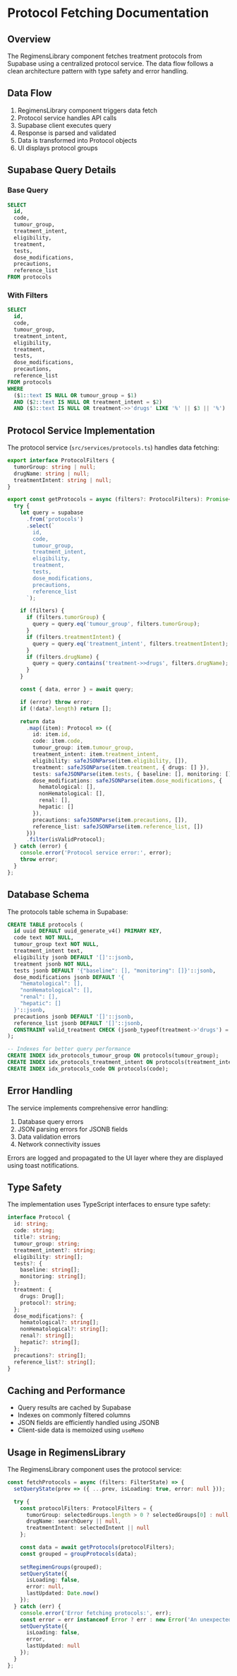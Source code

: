 # Protocol Fetching Documentation

## Overview
The RegimensLibrary component fetches treatment protocols from Supabase using a centralized protocol service. The data flow follows a clean architecture pattern with type safety and error handling.

## Data Flow
1. RegimensLibrary component triggers data fetch
2. Protocol service handles API calls 
3. Supabase client executes query
4. Response is parsed and validated
5. Data is transformed into Protocol objects
6. UI displays protocol groups

## Supabase Query Details

### Base Query
```sql
SELECT 
  id,
  code,
  tumour_group,
  treatment_intent,
  eligibility,
  treatment,
  tests,
  dose_modifications,
  precautions,
  reference_list
FROM protocols
```

### With Filters
```sql
SELECT 
  id,
  code,
  tumour_group,
  treatment_intent,  
  eligibility,
  treatment,
  tests,
  dose_modifications,
  precautions,
  reference_list
FROM protocols
WHERE 
  ($1::text IS NULL OR tumour_group = $1)
  AND ($2::text IS NULL OR treatment_intent = $2)
  AND ($3::text IS NULL OR treatment->>'drugs' LIKE '%' || $3 || '%')
```

## Protocol Service Implementation

The protocol service (`src/services/protocols.ts`) handles data fetching:

```typescript
export interface ProtocolFilters {
  tumorGroup: string | null;
  drugName: string | null;
  treatmentIntent: string | null;
}

export const getProtocols = async (filters?: ProtocolFilters): Promise<Protocol[]> => {
  try {
    let query = supabase
      .from('protocols')
      .select(`
        id,
        code,
        tumour_group,
        treatment_intent,
        eligibility,
        treatment,
        tests,
        dose_modifications,
        precautions,
        reference_list
      `);

    if (filters) {
      if (filters.tumorGroup) {
        query = query.eq('tumour_group', filters.tumorGroup);
      }
      if (filters.treatmentIntent) {
        query = query.eq('treatment_intent', filters.treatmentIntent);
      }
      if (filters.drugName) {
        query = query.contains('treatment->>drugs', filters.drugName);
      }
    }

    const { data, error } = await query;

    if (error) throw error;
    if (!data?.length) return [];

    return data
      .map((item): Protocol => ({
        id: item.id,
        code: item.code,
        tumour_group: item.tumour_group,
        treatment_intent: item.treatment_intent,
        eligibility: safeJSONParse(item.eligibility, []),
        treatment: safeJSONParse(item.treatment, { drugs: [] }),
        tests: safeJSONParse(item.tests, { baseline: [], monitoring: [] }),
        dose_modifications: safeJSONParse(item.dose_modifications, {
          hematological: [],
          nonHematological: [],
          renal: [],
          hepatic: []
        }),
        precautions: safeJSONParse(item.precautions, []),
        reference_list: safeJSONParse(item.reference_list, [])
      }))
      .filter(isValidProtocol);
  } catch (error) {
    console.error('Protocol service error:', error);
    throw error;
  }
};
```

## Database Schema

The protocols table schema in Supabase:

```sql
CREATE TABLE protocols (
  id uuid DEFAULT uuid_generate_v4() PRIMARY KEY,
  code text NOT NULL,
  tumour_group text NOT NULL,
  treatment_intent text,
  eligibility jsonb DEFAULT '[]'::jsonb,
  treatment jsonb NOT NULL,
  tests jsonb DEFAULT '{"baseline": [], "monitoring": []}'::jsonb,
  dose_modifications jsonb DEFAULT '{
    "hematological": [],
    "nonHematological": [],
    "renal": [],
    "hepatic": []
  }'::jsonb,
  precautions jsonb DEFAULT '[]'::jsonb,
  reference_list jsonb DEFAULT '[]'::jsonb,
  CONSTRAINT valid_treatment CHECK (jsonb_typeof(treatment->'drugs') = 'array')
);

-- Indexes for better query performance
CREATE INDEX idx_protocols_tumour_group ON protocols(tumour_group);
CREATE INDEX idx_protocols_treatment_intent ON protocols(treatment_intent);
CREATE INDEX idx_protocols_code ON protocols(code);
```

## Error Handling

The service implements comprehensive error handling:

1. Database query errors
2. JSON parsing errors for JSONB fields
3. Data validation errors
4. Network connectivity issues

Errors are logged and propagated to the UI layer where they are displayed using toast notifications.

## Type Safety

The implementation uses TypeScript interfaces to ensure type safety:

```typescript
interface Protocol {
  id: string;
  code: string;
  title?: string;
  tumour_group: string;
  treatment_intent?: string;
  eligibility: string[];
  tests?: {
    baseline: string[];
    monitoring: string[];
  };
  treatment: {
    drugs: Drug[];
    protocol?: string;
  };
  dose_modifications?: {
    hematological?: string[];
    nonHematological?: string[];
    renal?: string[];
    hepatic?: string[];
  };
  precautions?: string[];
  reference_list?: string[];
}
```

## Caching and Performance

- Query results are cached by Supabase
- Indexes on commonly filtered columns
- JSON fields are efficiently handled using JSONB
- Client-side data is memoized using `useMemo`

## Usage in RegimensLibrary

The RegimensLibrary component uses the protocol service:

```typescript
const fetchProtocols = async (filters: FilterState) => {
  setQueryState(prev => ({ ...prev, isLoading: true, error: null }));

  try {
    const protocolFilters: ProtocolFilters = {
      tumorGroup: selectedGroups.length > 0 ? selectedGroups[0] : null,
      drugName: searchQuery || null,
      treatmentIntent: selectedIntent || null
    };

    const data = await getProtocols(protocolFilters);
    const grouped = groupProtocols(data);
    
    setRegimenGroups(grouped);
    setQueryState({
      isLoading: false,
      error: null,
      lastUpdated: Date.now()
    });
  } catch (err) {
    console.error('Error fetching protocols:', err);
    const error = err instanceof Error ? err : new Error('An unexpected error occurred');
    setQueryState({
      isLoading: false,
      error,
      lastUpdated: null
    });
  }
};
```